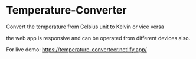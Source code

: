 # Temperature-Converter
Convert the temperature from Celsius unit to Kelvin or vice versa

the web app is responsive and can be operated from different devices also.

For live demo: https://temperature-converteer.netlify.app/
